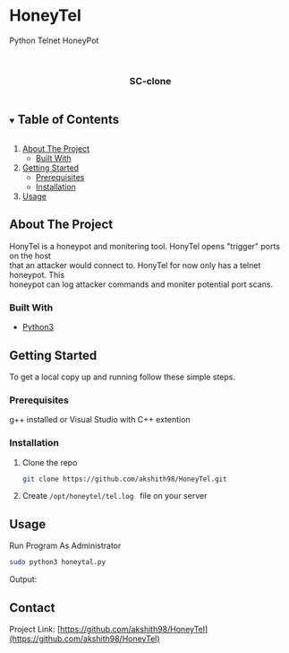 # HoneyTel
Python Telnet HoneyPot


<!-- PROJECT LOGO -->
<br />
<p align="center">
  <a href="https://github.com/akshith98/HoneyTel">
  </a>

  <h3 align="center">SC-clone</h3>

 

<!-- TABLE OF CONTENTS -->
<details open="open">
  <summary><h2 style="display: inline-block">Table of Contents</h2></summary>
  <ol>
    <li>
      <a href="#about-the-project">About The Project</a>
      <ul>
        <li><a href="#built-with">Built With</a></li>
      </ul>
    </li>
    <li>
      <a href="#getting-started">Getting Started</a>
      <ul>
        <li><a href="#prerequisites">Prerequisites</a></li>
        <li><a href="#installation">Installation</a></li>
      </ul>
    </li>
    <li><a href="#usage">Usage</a></li>
  </ol>
</details>



<!-- ABOUT THE PROJECT -->
## About The Project


HonyTel is a honeypot and monitering tool. HonyTel opens "trigger" ports on the host         
that an attacker would connect to. HonyTel for now only has a telnet honeypot. This            
honeypot can log attacker commands and moniter potential port scans. 


### Built With

* [Python3]()




<!-- GETTING STARTED -->
## Getting Started

To get a local copy up and running follow these simple steps.




### Prerequisites

g++ installed or Visual Studio with C++ extention 

### Installation

1. Clone the repo
   ```sh
   git clone https://github.com/akshith98/HoneyTel.git
   ```
   
2. Create ```/opt/honeytel/tel.log ``` file on your server



<!-- USAGE EXAMPLES -->
## Usage

Run Program As Administrator
   ```sh
   sudo python3 honeytal.py
   ```
Output:









<!-- CONTACT -->
## Contact

Project Link: [https://github.com/akshith98/HoneyTel](https://github.com/akshith98/HoneyTel)








<!-- MARKDOWN LINKS & IMAGES -->
<!-- https://www.markdownguide.org/basic-syntax/#reference-style-links -->
[contributors-shield]: https://img.shields.io/github/contributors/github_username/repo.svg?style=for-the-badge
[contributors-url]: https://github.com/github_username/repo/graphs/contributors
[forks-shield]: https://img.shields.io/github/forks/github_username/repo.svg?style=for-the-badge
[forks-url]: https://github.com/github_username/repo/network/members
[stars-shield]: https://img.shields.io/github/stars/github_username/repo.svg?style=for-the-badge
[stars-url]: https://github.com/github_username/repo/stargazers
[issues-shield]: https://img.shields.io/github/issues/github_username/repo.svg?style=for-the-badge
[issues-url]: https://github.com/github_username/repo/issues
[license-shield]: https://img.shields.io/github/license/github_username/repo.svg?style=for-the-badge
[license-url]: https://github.com/github_username/repo/blob/master/LICENSE.txt
[linkedin-shield]: https://img.shields.io/badge/-LinkedIn-black.svg?style=for-the-badge&logo=linkedin&colorB=555
[image]: https://github.com/akshith98/SC-clone/blob/main/Usage-Image.png


